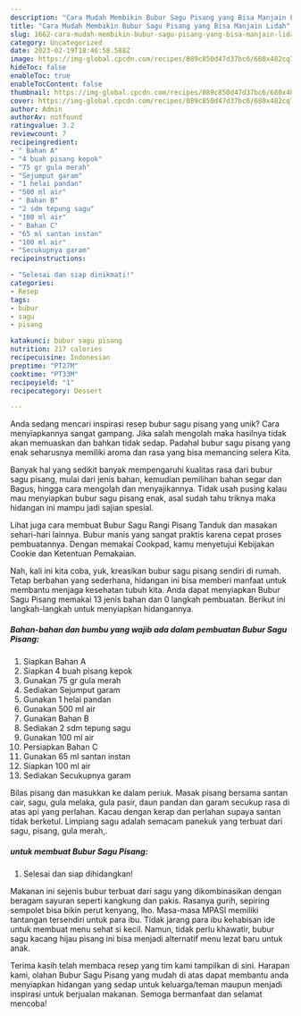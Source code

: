 ```yaml
---
description: "Cara Mudah Membikin Bubur Sagu Pisang yang Bisa Manjain Lidah"
title: "Cara Mudah Membikin Bubur Sagu Pisang yang Bisa Manjain Lidah"
slug: 1662-cara-mudah-membikin-bubur-sagu-pisang-yang-bisa-manjain-lidah
category: Uncategorized
date: 2023-02-19T18:46:58.588Z
image: https://img-global.cpcdn.com/recipes/089c850d47d37bc6/680x482cq70/bubur-sagu-pisang-foto-resep-utama.jpg
hideToc: false
enableToc: true
enableTocContent: false
thumbnail: https://img-global.cpcdn.com/recipes/089c850d47d37bc6/680x482cq70/bubur-sagu-pisang-foto-resep-utama.jpg
cover: https://img-global.cpcdn.com/recipes/089c850d47d37bc6/680x482cq70/bubur-sagu-pisang-foto-resep-utama.jpg
author: Admin
authorAv: notfound
ratingvalue: 3.2
reviewcount: 7
recipeingredient:
- " Bahan A"
- "4 buah pisang kepok"
- "75 gr gula merah"
- "Sejumput garam"
- "1 helai pandan"
- "500 ml air"
- " Bahan B"
- "2 sdm tepung sagu"
- "100 ml air"
- " Bahan C"
- "65 ml santan instan"
- "100 ml air"
- "Secukupnya garam"
recipeinstructions:

- "Selesai dan siap dinikmati!"
categories:
- Resep
tags:
- bubur
- sagu
- pisang

katakunci: bubur sagu pisang 
nutrition: 217 calories
recipecuisine: Indonesian
preptime: "PT27M"
cooktime: "PT33M"
recipeyield: "1"
recipecategory: Dessert

---
```





Anda sedang mencari inspirasi resep bubur sagu pisang yang unik? Cara menyiapkannya sangat gampang. Jika salah mengolah maka hasilnya tidak akan memuaskan dan bahkan tidak sedap. Padahal bubur sagu pisang yang enak seharusnya memiliki aroma dan rasa yang bisa memancing selera Kita.





Banyak hal yang sedikit banyak mempengaruhi kualitas rasa dari bubur sagu pisang, mulai dari jenis bahan, kemudian pemilihan bahan segar dan Bagus, hingga cara mengolah dan menyajikannya. Tidak usah pusing kalau mau menyiapkan bubur sagu pisang enak,      asal sudah tahu triknya maka hidangan ini mampu jadi sajian spesial.














Lihat juga cara membuat Bubur Sagu Rangi Pisang Tanduk dan masakan sehari-hari lainnya. Bubur manis yang sangat praktis karena cepat proses pembuatannya. Dengan memakai Cookpad, kamu menyetujui Kebijakan Cookie dan Ketentuan Pemakaian.






Nah, kali ini kita coba, yuk, kreasikan bubur sagu pisang sendiri di rumah. Tetap berbahan yang sederhana, hidangan ini bisa memberi manfaat untuk membantu menjaga kesehatan tubuh kita. Anda dapat menyiapkan Bubur Sagu Pisang memakai 13 jenis bahan dan 0 langkah pembuatan. Berikut ini langkah-langkah untuk menyiapkan hidangannya.

<!--inarticleads1-->

##### Bahan-bahan dan bumbu yang wajib ada dalam pembuatan Bubur Sagu Pisang:

1. Siapkan  Bahan A
1. Siapkan 4 buah pisang kepok
1. Gunakan 75 gr gula merah
1. Sediakan Sejumput garam
1. Gunakan 1 helai pandan
1. Gunakan 500 ml air
1. Gunakan  Bahan B
1. Sediakan 2 sdm tepung sagu
1. Gunakan 100 ml air
1. Persiapkan  Bahan C
1. Gunakan 65 ml santan instan
1. Siapkan 100 ml air
1. Sediakan Secukupnya garam


Bilas pisang dan masukkan ke dalam periuk. Masak pisang bersama santan cair, sagu, gula melaka, gula pasir, daun pandan dan garam secukup rasa di atas api yang perlahan. Kacau dengan kerap dan perlahan supaya santan tidak berketul. Limpiang sagu adalah semacam panekuk yang terbuat dari sagu, pisang, gula merah,. 

<!--inarticleads2-->

#####  untuk membuat Bubur Sagu Pisang:


1. Selesai dan siap dihidangkan!

Makanan ini sejenis bubur terbuat dari sagu yang dikombinasikan dengan beragam sayuran seperti kangkung dan pakis. Rasanya gurih, sepiring sempolet bisa bikin perut kenyang, lho. Masa-masa MPASI memiliki tantangan tersendiri untuk para ibu. Tidak jarang para ibu kehabisan ide untuk membuat menu sehat si kecil. Namun, tidak perlu khawatir, bubur sagu kacang hijau pisang ini bisa menjadi alternatif menu lezat baru untuk anak. 

Terima kasih telah membaca resep yang tim kami tampilkan di sini. Harapan kami, olahan Bubur Sagu Pisang yang mudah di atas dapat membantu anda menyiapkan hidangan yang sedap untuk keluarga/teman maupun menjadi inspirasi untuk berjualan makanan. Semoga bermanfaat dan selamat mencoba!
